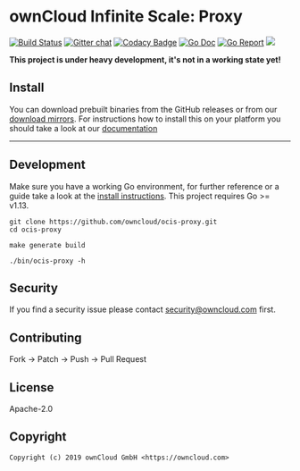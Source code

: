 # ownCloud Infinite Scale: Proxy

[![Build Status](https://cloud.drone.io/api/badges/owncloud/ocis-proxy/status.svg)](https://cloud.drone.io/owncloud/ocis-proxy)
[![Gitter chat](https://badges.gitter.im/cs3org/reva.svg)](https://gitter.im/cs3org/reva)
[![Codacy Badge](https://api.codacy.com/project/badge/Grade/d005a4722c1b463b9b95060479018e99)](https://www.codacy.com/gh/owncloud/ocis-proxy?utm_source=github.com&amp;utm_medium=referral&amp;utm_content=owncloud/ocis-proxy&amp;utm_campaign=Badge_Grade)
[![Go Doc](https://godoc.org/github.com/owncloud/ocis-proxy?status.svg)](http://godoc.org/github.com/owncloud/ocis-proxy)
[![Go Report](http://goreportcard.com/badge/github.com/owncloud/ocis-proxy)](http://goreportcard.com/report/github.com/owncloud/ocis-proxy)
[![](https://images.microbadger.com/badges/image/owncloud/ocis-proxy.svg)](http://microbadger.com/images/owncloud/ocis-proxy "Get your own image badge on microbadger.com")

**This project is under heavy development, it's not in a working state yet!**

## Install

You can download prebuilt binaries from the GitHub releases or from our [download mirrors](http://download.owncloud.com/ocis/proxy/). For instructions how to install this on your platform you should take a look at our [documentation](https://owncloud.github.io/ocis-proxy/)
****
## Development

Make sure you have a working Go environment, for further reference or a guide take a look at the [install instructions](http://golang.org/doc/install.html). This project requires Go >= v1.13.

```console
git clone https://github.com/owncloud/ocis-proxy.git
cd ocis-proxy

make generate build

./bin/ocis-proxy -h
```

## Security

If you find a security issue please contact security@owncloud.com first.

## Contributing

Fork -> Patch -> Push -> Pull Request

## License

Apache-2.0

## Copyright

```console
Copyright (c) 2019 ownCloud GmbH <https://owncloud.com>
```
